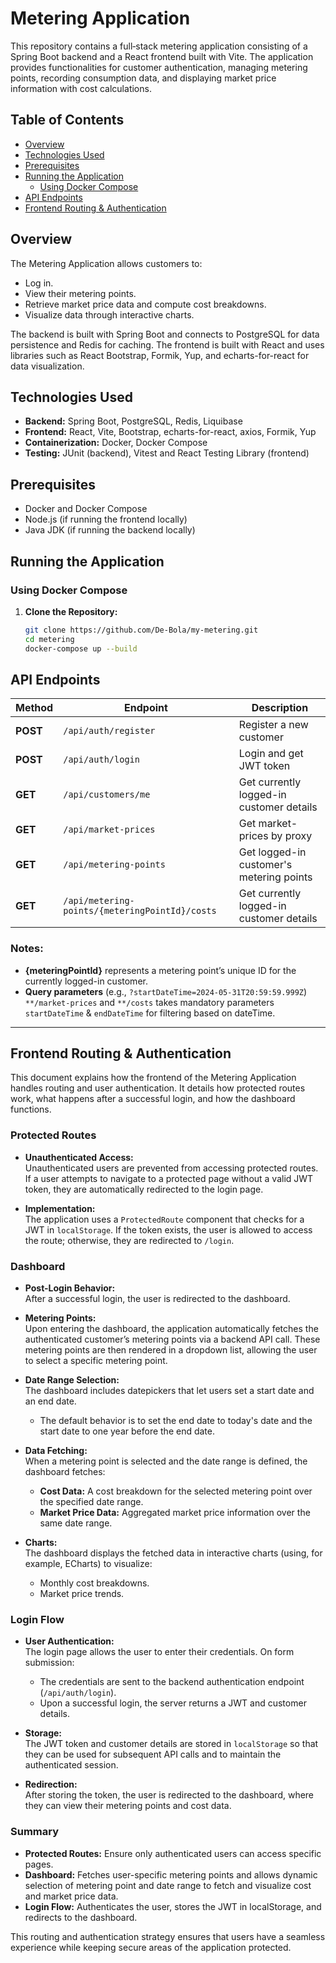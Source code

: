 # Metering Application

This repository contains a full‑stack metering application consisting of a Spring Boot backend and a React frontend built with Vite. The application provides functionalities for customer authentication, managing metering points, recording consumption data, and displaying market price information with cost calculations.

## Table of Contents

- [Overview](#overview)
- [Technologies Used](#technologies-used)
- [Prerequisites](#prerequisites)
- [Running the Application](#running-the-application)
    - [Using Docker Compose](#using-docker-compose)
- [API Endpoints](#api-endpoints)
- [Frontend Routing & Authentication](#frontend-routing--authentication)

## Overview

The Metering Application allows customers to:
- Log in.
- View their metering points.
- Retrieve market price data and compute cost breakdowns.
- Visualize data through interactive charts.

The backend is built with Spring Boot and connects to PostgreSQL for data persistence and Redis for caching. The frontend is built with React and uses libraries such as React Bootstrap, Formik, Yup, and echarts-for-react for data visualization.


## Technologies Used

- **Backend:** Spring Boot, PostgreSQL, Redis, Liquibase
- **Frontend:** React, Vite, Bootstrap, echarts-for-react, axios, Formik, Yup
- **Containerization:** Docker, Docker Compose
- **Testing:** JUnit (backend), Vitest and React Testing Library (frontend)

## Prerequisites

- Docker and Docker Compose
- Node.js (if running the frontend locally)
- Java JDK (if running the backend locally)

## Running the Application

### Using Docker Compose

1. **Clone the Repository:**
   ```bash
   git clone https://github.com/De-Bola/my-metering.git
   cd metering
   docker-compose up --build

## API Endpoints

| Method   | Endpoint                                       | Description                              |
|----------|------------------------------------------------|------------------------------------------|
| **POST** | `/api/auth/register`                           | Register a new customer                  |
| **POST** | `/api/auth/login`                              | Login and get JWT token                  |
| **GET**  | `/api/customers/me`                            | Get currently logged-in customer details |
| **GET**  | `/api/market-prices`                           | Get market-prices by proxy               |
| **GET**  | `/api/metering-points`                         | Get logged-in customer's metering points |
| **GET**  | `/api/metering-points/{meteringPointId}/costs` | Get currently logged-in customer details |

### Notes:
- **{meteringPointId}** represents a metering point’s unique ID for the currently logged-in customer.
- **Query parameters** (e.g., `?startDateTime=2024-05-31T20:59:59.999Z`) `**/market-prices` and `**/costs` takes mandatory parameters `startDateTime` & `endDateTime` for filtering based on dateTime.
---

## Frontend Routing & Authentication

This document explains how the frontend of the Metering Application handles routing and user authentication. It details how protected routes work, what happens after a successful login, and how the dashboard functions.

### Protected Routes

- **Unauthenticated Access:**  
  Unauthenticated users are prevented from accessing protected routes. If a user attempts to navigate to a protected page without a valid JWT token, they are automatically redirected to the login page.

- **Implementation:**  
  The application uses a `ProtectedRoute` component that checks for a JWT in `localStorage`. If the token exists, the user is allowed to access the route; otherwise, they are redirected to `/login`.

### Dashboard

- **Post-Login Behavior:**  
  After a successful login, the user is redirected to the dashboard.

- **Metering Points:**  
  Upon entering the dashboard, the application automatically fetches the authenticated customer’s metering points via a backend API call. These metering points are then rendered in a dropdown list, allowing the user to select a specific metering point.

- **Date Range Selection:**  
  The dashboard includes datepickers that let users set a start date and an end date.
    - The default behavior is to set the end date to today's date and the start date to one year before the end date.

- **Data Fetching:**  
  When a metering point is selected and the date range is defined, the dashboard fetches:
    - **Cost Data:** A cost breakdown for the selected metering point over the specified date range.
    - **Market Price Data:** Aggregated market price information over the same date range.

- **Charts:**  
  The dashboard displays the fetched data in interactive charts (using, for example, ECharts) to visualize:
    - Monthly cost breakdowns.
    - Market price trends.

### Login Flow

- **User Authentication:**  
  The login page allows the user to enter their credentials. On form submission:
    - The credentials are sent to the backend authentication endpoint (`/api/auth/login`).
    - Upon a successful login, the server returns a JWT and customer details.

- **Storage:**  
  The JWT token and customer details are stored in `localStorage` so that they can be used for subsequent API calls and to maintain the authenticated session.

- **Redirection:**  
  After storing the token, the user is redirected to the dashboard, where they can view their metering points and cost data.

### Summary

- **Protected Routes:** Ensure only authenticated users can access specific pages.
- **Dashboard:** Fetches user-specific metering points and allows dynamic selection of metering point and date range to fetch and visualize cost and market price data.
- **Login Flow:** Authenticates the user, stores the JWT in localStorage, and redirects to the dashboard.

This routing and authentication strategy ensures that users have a seamless experience while keeping secure areas of the application protected.
